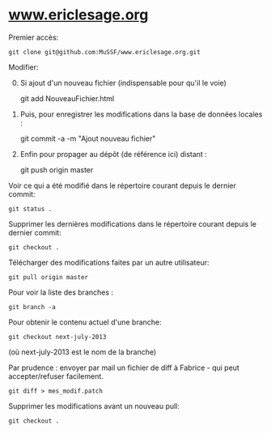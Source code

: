 www.ericlesage.org
==================

Premier accès:

    git clone git@github.com:MuSSF/www.ericlesage.org.git

Modifier:

0. Si ajout d'un nouveau fichier (indispensable pour qu'il le voie)

    git add NouveauFichier.html

1. Puis, pour enregistrer les modifications dans la base de données locales : 

    git commit -a -m "Ajout nouveau fichier"
    
2. Enfin pour propager au dépôt (de référence ici) distant :

    git push origin master
    
Voir ce qui a été modifié dans le répertoire courant depuis le dernier commit:

    git status .
    
Supprimer les dernières modifications dans le répertoire courant depuis le dernier commit:

    git checkout .

Télécharger des modifications faites par un autre utilisateur:

    git pull origin master
    
Pour voir la liste des branches :

    git branch -a

Pour obtenir le contenu actuel d'une branche:

    git checkout next-july-2013
    
(où next-july-2013 est le nom de la branche)


Par prudence : envoyer par mail un fichier de diff à Fabrice - qui peut accepter/refuser facilement.

    git diff > mes_modif.patch

Supprimer les modifications avant un nouveau pull:

    git checkout .
